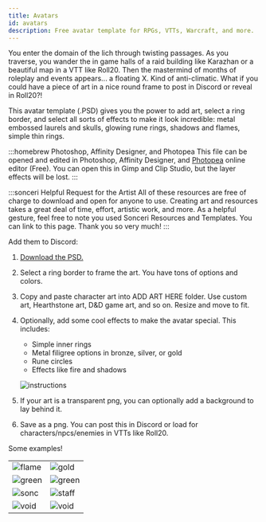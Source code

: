 ```yaml
---
title: Avatars
id: avatars
description: Free avatar template for RPGs, VTTs, Warcraft, and more.
---
```


You enter the domain of the lich through twisting passages. As you traverse, you wander the in game halls of a raid building like Karazhan or a beautiful map in a VTT like Roll20. Then the mastermind of months of roleplay and events appears... a floating X. Kind of anti-climatic. What if you could have a piece of art in a nice round frame to post in Discord or reveal in Roll20?!

This avatar template (.PSD) gives you the power to add art, select a ring border, and select all sorts of effects to make it look incredible: metal embossed laurels and skulls, glowing rune rings, shadows and flames, simple thin rings.

:::homebrew Photoshop, Affinity Designer, and Photopea
This file can be opened and edited in Photoshop, Affinity Designer, and [Photopea](https://www.photopea.com/) online editor (Free). You can open this in Gimp and Clip Studio, but the layer effects will be lost.
:::

:::sonceri Helpful Request for the Artist
All of these resources are free of charge to download and open for anyone to use. Creating art and resources takes a great deal of time, effort, artistic work, and more. As a helpful gesture, feel free to note you used Sonceri Resources and Templates. You can link to this page. Thank you so very much! 
:::

Add them to Discord:

1. [Download the PSD.](https://drive.google.com/file/d/1kfgpsLtg0UCTthm1lToDS6SyZsxxXaAN/view?usp=share_link)
1. Select a ring border to frame the art. You have tons of options and colors.
1. Copy and paste character art into ADD ART HERE folder. Use custom art, Hearthstone art, D&D game art, and so on. Resize and move to fit.
1. Optionally, add some cool effects to make the avatar special. This includes:

    * Simple inner rings
    * Metal filigree options in bronze, silver, or gold
    * Rune circles
    * Effects like fire and shadows

    ![instructions](/img/resources/avatars/instructions.png)

1. If your art is a transparent png, you can optionally add a background to lay behind it.
1. Save as a png. You can post this in Discord or load for characters/npcs/enemies in VTTs like Roll20.

Some examples!

<div class="info-plainer">

|  |  |
| -- | -- |
| ![flame](/img/resources/avatars/flame.png)  | ![gold](/img/resources/avatars/gold.png) |
| ![green](/img/resources/avatars/gold2.png) | ![green](/img/resources/avatars/Green.png) |
| ![sonc](/img/resources/avatars/sonc.png) | ![staff](/img/resources/avatars/staff.png) |
| ![void](/img/resources/avatars/void.png) | ![void](/img/resources/avatars/void2.png) |

</div>
